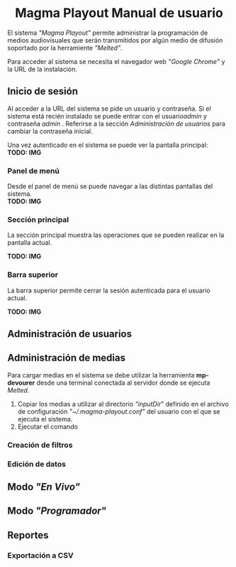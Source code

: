 <h1 align="center">Magma Playout
Manual de usuario</h1>

El sistema _"Magma Playout"_ permite administrar la programación de medios audiovisuales que serán transmitidos por algún medio de difusión soportado por la herramiente _"Melted"_.  

Para acceder al sistema se necesita el navegador web _"Google Chrome"_ y la URL de la instalación.


## Inicio de sesión

​Al acceder a la URL del sistema se pide un usuario y contraseña.
Si el sistema está recién instalado se puede entrar con el usuario ​_admin_ y contraseñ​a _admin_​ . ​Referirse a la sección _Administración de usuarios_ para cambiar la contraseña inicial.​

Una vez autenticado en el sistema se puede ver la pantalla principal:  
**TODO: IMG**

### Panel de menú

Desde el panel de menú se puede navegar a las distintas pantallas del sistema.  
**TODO: IMG**

### Sección principal

La sección principal muestra las operaciones que se pueden realizar en la pantalla actual.

**TODO: IMG**

### Barra superior

La barra superior permite cerrar la sesión autenticada para el usuario actual.

**TODO: IMG**

## Administración de usuarios

## Administración de medias

Para cargar medias en el sistema se debe utilizar la herramienta **mp-devourer** desde una terminal conectada al servidor donde se ejecuta _Melted_.  
1. Copiar los medias a utilizar al directorio _"inputDir_" definido en el archivo de configuración _"~/.magma-playout.conf"_ del usuario con el que se ejecuta el sistema.
1. Ejecutar el comando 


### Creación de filtros


### Edición de datos

## Modo _"En Vivo"_

## Modo _"Programador"_

## Reportes

### Exportación a CSV